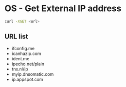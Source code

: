 # OS - Get External IP address

```bash
curl -XGET <url>
```

## URL list

- ifconfig.me
- icanhazip.com
- ident.me
- ipecho.net/plain
- tnx.nl/ip
- myip.dnsomatic.com
- ip.appspot.com
